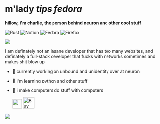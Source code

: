 # m'lady *tips fedora*
**hillow, i'm charlie, the person behind neuron and other cool stuff**

![Rust](https://img.shields.io/badge/rust-%23000000.svg?style=for-the-badge&logo=rust&logoColor=white)
![Notion](https://img.shields.io/badge/Notion-%23000000.svg?style=for-the-badge&logo=notion&logoColor=white)
![Fedora](https://img.shields.io/badge/Fedora-294172?style=for-the-badge&logo=fedora&logoColor=white)
![Firefox](https://img.shields.io/badge/Firefox-FF7139?style=for-the-badge&logo=Firefox-Browser&logoColor=white)

<img src="https://skillicons.dev/icons?i=bash,gcp,linux,docker,raspberrypi,git,vscode,androidstudio,supabase,html,css,js,ts,py,golang,rust,cpp,postgresql&perline=9" />

I am definately not an insane developer that has too many websites, and definately a full-stack developer that fucks with networks sometimes and makes shit blow up

- 🔭 currently working on unbound and unidentity over at neuron
- 🌱 i'm learning python and other stuff
- 🚀 i make computers do stuff with computers

    <img src="https://user-images.githubusercontent.com/5679180/79618120-0daffb80-80be-11ea-819e-d2b0fa904d07.gif" width="30px">
    <a href='https://ko-fi.com/D1D516NJ3G' target='_blank'><img height='36' style='border:0px;height:36px;' src='https://storage.ko-fi.com/cdn/kofi3.png?v=6' border='0' alt='Buy Me a Coffee at ko-fi.com' /></a>

    <div align="center">
<img src="https://moe-counter.glitch.me/get/@:a53xd?theme=rule34">
</div>
